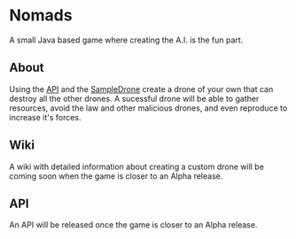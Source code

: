 Nomads
======

A small Java based game where creating the A.I. is the fun part.

About
-----
Using the [API](https://github.com/tgrosinger/Nomads/downloads) and the [SampleDrone](https://github.com/tgrosinger/Nomads-Sample-Drone) create a drone of your own that can destroy all the other drones.
A sucessful drone will be able to gather resources, avoid the law and other malicious drones, and even reproduce to increase it's forces.

Wiki
----
A wiki with detailed information about creating a custom drone will be coming soon when the game is closer to an Alpha release.

API
---
An API will be released once the game is closer to an Alpha release.
